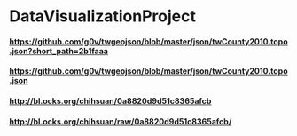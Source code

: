 # DataVisualizationProject
#### https://github.com/g0v/twgeojson/blob/master/json/twCounty2010.topo.json?short_path=2b1faaa
#### https://github.com/g0v/twgeojson/blob/master/json/twCounty2010.topo.json
#### http://bl.ocks.org/chihsuan/0a8820d9d51c8365afcb
#### http://bl.ocks.org/chihsuan/raw/0a8820d9d51c8365afcb/